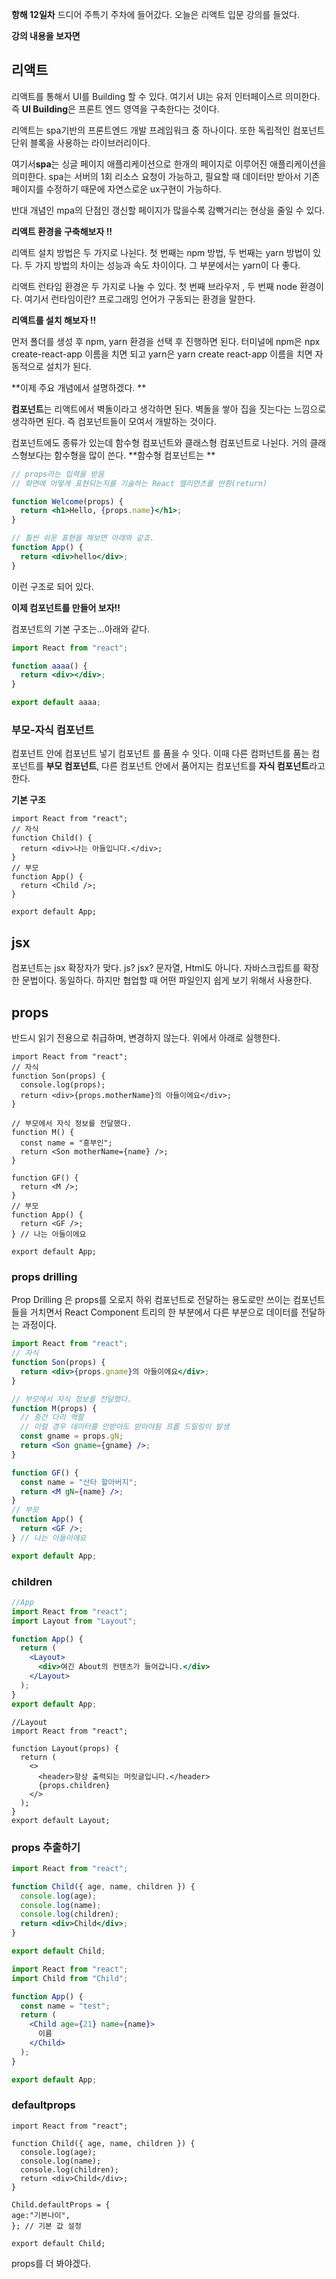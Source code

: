 **항해 12일차**
드디어 주특기 주차에 들어갔다.
오늘은 리액트 입문 강의를 들었다.

**강의 내용을 보자면**

## 리액트

리액트를 통해서 UI를 Building 할 수 있다. 여기서 UI는 유저 인터페이스르 의미한다. 즉 **UI Building**은 프론트 엔드 영역을 구축한다는 것이다.

리액트는 spa기반의 프론트엔드 개발 프레임워크 중 하나이다. 또한 독립적인 컴포넌트 단위 블록을 사용하는 라이브러리이다.

여기서**spa**는 싱글 페이지 애플리케이션으로 한개의 페이지로 이루어진 애플리케이션을 의미한다. spa는 서버의 1회 리소스 요청이 가능하고, 필요할 때 데이터만 받아서 기존 페이지를 수정하기 때문에 자연스로운 ux구현이 가능하다.

반대 개념인 mpa의 단점인 갱신할 페이지가 많을수록 감빡거리는 현상을 줄일 수 있다.

**리액트 환경을 구축해보자 !!**

리액트 설치 방법은 두 가지로 나뉜다. 첫 번째는 npm 방법, 두 번째는 yarn 방법이 있다. 두 가지 방법의 차이는 성능과 속도 차이이다. 그 부분에서는 yarn이 다 좋다.

리액트 런타임 환경은 두 가지로 나눌 수 있다. 첫 번째 브라우저 , 두 번째 node 환경이다. 여기서 런타임이란? 프로그래밍 언어가 구동되는 환경을 말한다.

**리액트를 설치 해보자 !!**

먼저 폴더를 생성 후 npm, yarn 환경을 선택 후 진행하면 된다. 터미널에 npm은 npx create-react-app 이름을 치면 되고 yarn은 yarn create react-app 이름을 치면 자동적으로 설치가 된다.

**이제 주요 개념에서 설명하겠다. **

**컴포넌트**는 리액트에서 벽돌이라고 생각하면 된다. 벽돌을 쌓아 집을 짓는다는 느낌으로 생각하면 된다. 즉 컴포넌트들이 모여서 개발하는 것이다.

컴포넌트에도 종류가 있는데 함수형 컴포넌트와 클래스형 컴포넌트로 나뉜다. 거의 클래스형보다는 함수형을 많이 쓴다.
**함수형 컴포넌트는 **

```jsx
// props라는 입력을 받음
// 화면에 어떻게 표현되는지를 기술하는 React 엘리먼츠를 반환(return)

function Welcome(props) {
  return <h1>Hello, {props.name}</h1>;
}

// 훨씬 쉬운 표현을 해보면 아래와 같죠.
function App() {
  return <div>hello</div>;
}
```

이런 구조로 되어 있다.

**이제 컴포넌트를 만들어 보자!!**

컴포넌트의 기본 구조는...아래와 같다.

```jsx
import React from "react";

function aaaa() {
  return <div></div>;
}

export default aaaa;
```

### 부모-자식 컴포넌트

컴포넌트 안에 컴포넌트 넣기 컴포넌트 를 품을 수 잇다. 이때 다른 컴퍼넌트를 품는 컴포넌트를 **부모 컴포넌트**, 다른 컴포넌트 안에서 품어지는 컴포넌트를 **자식 컴포넌트**라고 한다.

**기본 구조**

```Jsx
import React from "react";
// 자식
function Child() {
  return <div>나는 아들입니다.</div>;
}
// 부모
function App() {
  return <Child />;
}

export default App;
```

## jsx

컴포넌트는 jsx 확장자가 맞다.
js? jsx?
문자열, Html도 아니다. 자바스크립트를 확장한 문법이다.
동일하다. 하지만 협업할 때 어떤 파일인지 쉽게 보기 위해서 사용한다.

## props

반드시 읽기 전용으로 취급하며, 변경하지 않는다. 위에서 아래로 실행한다.

```Jsx
import React from "react";
// 자식
function Son(props) {
  console.log(props);
  return <div>{props.motherName}의 아들이에요</div>;
}

// 부모에서 자식 정보를 전달했다.
function M() {
  const name = "흥부인";
  return <Son motherName={name} />;
}

function GF() {
  return <M />;
}
// 부모
function App() {
  return <GF />;
} // 나는 아들이에요

export default App;
```

### props drilling

Prop Drilling 은 props를 오로지 하위 컴포넌트로 전달하는 용도로만 쓰이는 컴포넌트들을 거치면서
React Component 트리의 한 부분에서 다른 부분으로 데이터를 전달하는 과정이다.

```jsx
import React from "react";
// 자식
function Son(props) {
  return <div>{props.gname}의 아들이에요</div>;
}

// 부모에서 자식 정보를 전달했다.
function M(props) {
  // 중간 다리 역할
  // 이럴 경우 데이터를 안받아도 받아야됨 프롭 드릴링이 발생
  const gname = props.gN;
  return <Son gname={gname} />;
}

function GF() {
  const name = "산타 할아버지";
  return <M gN={name} />;
}
// 부모
function App() {
  return <GF />;
} // 나는 아들이에요

export default App;
```

### children

```jsx
//App
import React from "react";
import Layout from "Layout";

function App() {
  return (
    <Layout>
      <div>여긴 About의 컨텐츠가 들어갑니다.</div>
    </Layout>
  );
}
export default App;
```

```Jsx
//Layout
import React from "react";

function Layout(props) {
  return (
    <>
      <header>항상 출력되는 머릿글입니다.</header>
      {props.children}
    </>
  );
}
export default Layout;
```

### props 추출하기

```jsx
import React from "react";

function Child({ age, name, children }) {
  console.log(age);
  console.log(name);
  console.log(children);
  return <div>Child</div>;
}

export default Child;
```

```jsx
import React from "react";
import Child from "Child";

function App() {
  const name = "test";
  return (
    <Child age={21} name={name}>
      이름
    </Child>
  );
}

export default App;
```

### defaultprops

```Jsx
import React from "react";

function Child({ age, name, children }) {
  console.log(age);
  console.log(name);
  console.log(children);
  return <div>Child</div>;
}

Child.defaultProps = {
age:"기본나이",
}; // 기본 값 설정

export default Child;
```

props를 더 봐야겠다.
